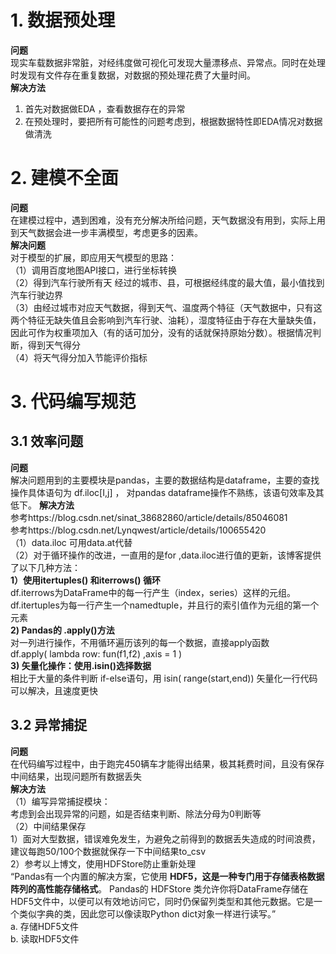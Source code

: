 # 1. 数据预处理
**问题**   
现实车载数据非常脏，对经纬度做可视化可发现大量漂移点、异常点。同时在处理时发现有文件存在重复数据，对数据的预处理花费了大量时间。     
**解决方法**    
1. 首先对数据做EDA ，查看数据存在的异常      
2. 在预处理时，要把所有可能性的问题考虑到，根据数据特性即EDA情况对数据做清洗     
# 2. 建模不全面
**问题**                                
在建模过程中，遇到困难，没有充分解决所给问题，天气数据没有用到，实际上用到天气数据会进一步丰满模型，考虑更多的因素。      
**解决问题**            
对于模型的扩展，即应用天气模型的思路：             
（1）调用百度地图API接口，进行坐标转换        
（2）得到汽车行驶所有天 经过的城市、县，可根据经纬度的最大值，最小值找到汽车行驶边界     
（3）由经过城市对应天气数据，得到天气、温度两个特征（天气数据中，只有这两个特征无缺失值且会影响到汽车行驶、油耗），湿度特征由于存在大量缺失值，因此可作为权重项加入（有的话可加分，没有的话就保持原始分数）。根据情况判断，得到天气得分         
（4）将天气得分加入节能评价指标     
# 3. 代码编写规范 
## 3.1 效率问题      
**问题**     
解决问题用到的主要模块是pandas，主要的数据结构是dataframe，主要的查找操作具体语句为 df.iloc[I,j] ， 对pandas dataframe操作不熟练，该语句效率及其低下。
**解决方法**      
参考https://blog.csdn.net/sinat_38682860/article/details/85046081        
参考https://blog.csdn.net/Lynqwest/article/details/100655420         
（1）data.iloc 可用data.at代替        
（2）对于循环操作的改进，一直用的是for ,data.iloc进行值的更新，该博客提供了以下几种方法：       
**1）使用itertuples() 和iterrows() 循环**               
df.iterrows为DataFrame中的每一行产生（index，series）这样的元组。     
df.itertuples为每一行产生一个namedtuple，并且行的索引值作为元组的第一个元素          
**2) Pandas的 .apply()方法**       
对一列进行操作，不用循环遍历该列的每一个数据，直接apply函数      
df.apply( lambda row: fun(f1,f2) ,axis = 1 )      
**3) 矢量化操作：使用.isin()选择数据**          
相比于大量的条件判断 if-else语句，用 isin( range(start,end)) 矢量化一行代码可以解决，且速度更快         
## 3.2 异常捕捉 
**问题**        
在代码编写过程中，由于跑完450辆车才能得出结果，极其耗费时间，且没有保存中间结果，出现问题所有数据丢失       
**解决方法**          
（1）编写异常捕捉模块：      
考虑到会出现异常的问题，如是否结束判断、除法分母为0判断等       
（2）中间结果保存          
1）面对大型数据，错误难免发生，为避免之前得到的数据丢失造成的时间浪费，建议每跑50/100个数据就保存一下中间结果to_csv      
2）参考以上博文，使用HDFStore防止重新处理          
“Pandas有一个内置的解决方案，它使用 **HDF5，这是一种专门用于存储表格数据阵列的高性能存储格式**。 Pandas的 HDFStore 类允许你将DataFrame存储在HDF5文件中，以便可以有效地访问它，同时仍保留列类型和其他元数据。它是一个类似字典的类，因此您可以像读取Python dict对象一样进行读写。”      
a. 存储HDF5文件     
b. 读取HDF5文件
 
